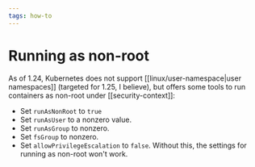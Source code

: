 ```yaml
---
tags: how-to
---
```


# Running as non-root
As of 1.24, Kubernetes does not support [[linux/user-namespace|user namespaces]] (targeted for 1.25, I believe), but offers some tools to run containers as non-root under [[security-context]]:

* Set `runAsNonRoot` to `true`
* Set `runAsUser` to a nonzero value.
* Set `runAsGroup` to nonzero.
* Set `fsGroup` to nonzero.
* Set `allowPrivilegeEscalation` to `false`. Without this, the settings for running as non-root won't work.
